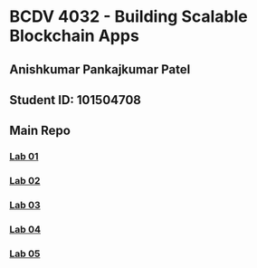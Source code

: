 # BCDV 4032 - Building Scalable Blockchain Apps

## Anishkumar Pankajkumar Patel

## Student ID: 101504708

## Main Repo

### [Lab 01](../master/Lab_01/README.md)

### [Lab 02](../master/Lab_02/README.md)

### [Lab 03](../master/Lab_03/README.md)

### [Lab 04](../master/Lab_04/README.md)

### [Lab 05](../master/Lab_05/README.md)
